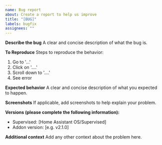 ```yaml
---
name: Bug report
about: Create a report to help us improve
title: "[BUG]"
labels: bugfix
assignees: ""
---
```


**Describe the bug**
A clear and concise description of what the bug is.

**To Reproduce**
Steps to reproduce the behavior:

1. Go to '...'
2. Click on '....'
3. Scroll down to '....'
4. See error

**Expected behavior**
A clear and concise description of what you expected to happen.

**Screenshots**
If applicable, add screenshots to help explain your problem.

**Versions (please complete the following information):**

- Supervised: [Home Assistant OS/Supervised]
- Addon version: [e.g. v2.1.0]

**Additional context**
Add any other context about the problem here.
